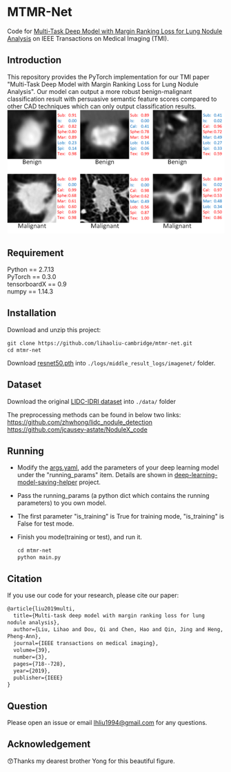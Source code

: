 # MTMR-Net
Code for [Multi-Task Deep Model with Margin Ranking Loss for Lung Nodule Analysis](https://ieeexplore.ieee.org/document/8794587) on IEEE Transactions on Medical Imaging (TMI).  


## Introduction

This repository provides the PyTorch implementation for our TMI paper "Multi-Task Deep Model with Margin Ranking Loss for Lung Nodule Analysis". Our model can output a more robust benign-malignant classification result with persuasive semantic feature scores compared to other CAD techniques which can only output classification results.
  ![image](https://github.com/lihaoliu-cambridge/lihaoliu-cambridge.github.io/blob/master/pic/papers/mtmr-net-results.png)  


## Requirement

Python == 2.7.13  
PyTorch == 0.3.0  
tensorboardX == 0.9  
numpy == 1.14.3  


## Installation

Download and unzip this project: 

   ```shell
   git clone https://github.com/lihaoliu-cambridge/mtmr-net.git
   cd mtmr-net
   ```
   
Download [resnet50.pth](https://download.pytorch.org/models/resnet50-19c8e357.pth) into `./logs/middle_result_logs/imagenet/` folder.  


## Dataset

Download the original [LIDC-IDRI dataset](https://wiki.cancerimagingarchive.net/display/Public/LIDC-IDRI) into `./data/` folder

The preprocessing methods can be found in below two links:  
https://github.com/zhwhong/lidc_nodule_detection  
https://github.com/jcausey-astate/NoduleX_code  


## Running

 - Modify the [args.yaml](https://github.com/CaptainWilliam/MTMR-net/blob/master/conf/args.yaml), add the parameters of your deep learning model under the "running_params" item. Details are shown in [deep-learning-model-saving-helper](https://github.com/lihaoliu-cambridge/deep-learning-model-saving-helper) project.  
 - Pass the running_params (a python dict which contains the running parameters) to you own model.  
 - The first parameter "is_training" is True for training mode, "is_training" is False for test mode.  
 - Finish you mode(training or test), and run it.  
 
   ```shell
   cd mtmr-net
   python main.py
   ```  
   
   
## Citation

If you use our code for your research, please cite our paper:

```
@article{liu2019multi,
  title={Multi-task deep model with margin ranking loss for lung nodule analysis},
  author={Liu, Lihao and Dou, Qi and Chen, Hao and Qin, Jing and Heng, Pheng-Ann},
  journal={IEEE transactions on medical imaging},
  volume={39},
  number={3},
  pages={718--728},
  year={2019},
  publisher={IEEE}
}
```

## Question

Please open an issue or email lhliu1994@gmail.com for any questions.


## Acknowledgement

:kissing_smiling_eyes:Thanks my dearest brother Yong for this beautiful figure.
